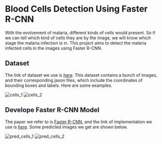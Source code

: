 # Blood Cells Detection Using Faster R-CNN

With the evolvement of malaria, different kinds of cells would present. So if we can tell which kind of cells they are by the image, we will know which stage the malaria infection is in. This project aims to detect the malaria infected cells in the images using Faster R-CNN.

## Dataset

The link of dataset we use is [here](https://storage.googleapis.com/exam-deep-learning/train-Exam2.zip). This dataset contains a bunch of images, and their corresponding jason files, which include the coordinates of bounding boxes and labels. Here are some examples.

![cells_1](https://github.com/danleiQ/Final-Project-Group3/blob/master/images/cells_1.png)
![cells_2](https://github.com/danleiQ/Final-Project-Group3/blob/master/images/cells_2.png)

## Develope Faster R-CNN Model

The paper we refer to is [Faster R-CNN](https://arxiv.org/pdf/1506.01497.pdf), and the link of implementation we use is [here](https://github.com/kbardool/keras-frcnn.git). Some predicted images we get are shown below. 

![pred_cells_1](https://github.com/danleiQ/Final-Project-Group3/blob/master/images/pred_cells_1.png)
![pred_cells_2](https://github.com/danleiQ/Final-Project-Group3/blob/master/images/pred_cells_2.png)
